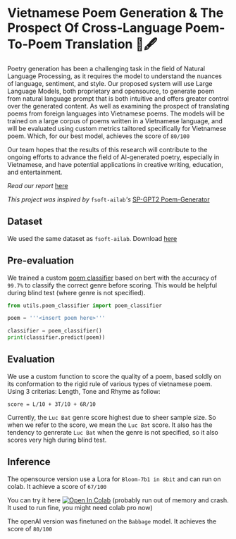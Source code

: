 # Vietnamese Poem Generation & The Prospect Of Cross-Language Poem-To-Poem Translation 📜🖋️

Poetry generation has been a challenging task in the field of Natural Language Processing, as it requires the model to understand the nuances of language, sentiment, and style. Our proposed system will use Large Language Models, both proprietary and opensource, to generate poem from natural language prompt that is both intuitive and offers greater control over the generated content. As well as examining the prospect of translating poems from foreign languages into Vietnamese poems. The models will be trained on a large corpus of poems written in a Vietnamese language, and will be evaluated using custom metrics tailtored specifically for Vietnamese poem. Which, for our best model, achieves the score of ```80/100```

Our team hopes that the results of this research will contribute to the ongoing efforts to advance the
field of AI-generated poetry, especially in Vietnamese, and have potential applications in creative writing,
education, and entertainment.

_Read our report_ [here](VNese-poem-generation-&-poem-translation.pdf)

_This project was inspired by_ ```fsoft-ailab```_'s_ [SP-GPT2 Poem-Generator](https://github.com/fsoft-ailab/Poem-Generator)

## Dataset
We used the same dataset as ```fsoft-ailab```. Download [here](https://github.com/fsoft-ailab/Poem-Generator/raw/master/dataset/poems_dataset.zip)

## Pre-evaluation

We trained a custom [poem classifier](utils/poem_classifier.py) based on bert with the accuracy of ```99.7%``` to classify the correct genre before scoring. This would be helpful during blind test (where genre is not specified).

```python
from utils.poem_classifier import poem_classifier

poem = '''<insert poem here>'''

classifier = poem_classifier()
print(classifier.predict(poem))
```

## Evaluation

We use a custom function to score the quality of a poem, based soldly on its conformation to the rigid rule of various types of vietnamese poem. Using 3 criterias: Length, Tone and Rhyme as follow:

```score = L/10 + 3T/10 + 6R/10```

Currently, the ```Luc Bat``` genre score highest due to sheer sample size. So when we refer to the score, we mean the ```Luc Bat``` score. It also has the tendency to genrerate ```Luc Bat``` when the genre is not specified, so it also scores very high during blind test.

## Inference

The opensource version use a Lora for ```Bloom-7b1 in 8bit``` and can run on colab. It achieve a score of ```67/100```

You can try it here [![Open In Colab](https://colab.research.google.com/assets/colab-badge.svg)](https://colab.research.google.com/drive/1Mw_MsCix-NeUGRu77E-BkkvW6tut-AI-?usp=sharing) (probably run out of memory and crash. It used to run fine, you might need colab pro now)

The openAI version was finetuned on the ```Babbage``` model. It achieves the score of ```80/100```
